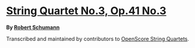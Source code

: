 # [String Quartet No.3, Op.41 No.3][set]

__By [Robert Schumann][composer]__

[set]: https://musescore.com/openscore-string-quartets/sets/5108913
[composer]: https://musescore.com/openscore-string-quartets/sets?order=title&text=Schumann,+Robert

Transcribed and maintained by contributors to [OpenScore String Quartets].

[OpenScore String Quartets]: https://musescore.com/openscore-string-quartets
